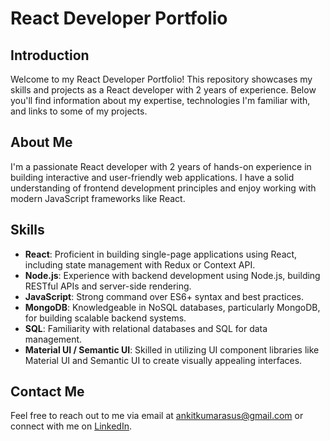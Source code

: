 # React Developer Portfolio

## Introduction
Welcome to my React Developer Portfolio! This repository showcases my skills and projects as a React developer with 2 years of experience. Below you'll find information about my expertise, technologies I'm familiar with, and links to some of my projects.

## About Me
I'm a passionate React developer with 2 years of hands-on experience in building interactive and user-friendly web applications. I have a solid understanding of frontend development principles and enjoy working with modern JavaScript frameworks like React.

## Skills
- **React**: Proficient in building single-page applications using React, including state management with Redux or Context API.
- **Node.js**: Experience with backend development using Node.js, building RESTful APIs and server-side rendering.
- **JavaScript**: Strong command over ES6+ syntax and best practices.
- **MongoDB**: Knowledgeable in NoSQL databases, particularly MongoDB, for building scalable backend systems.
- **SQL**: Familiarity with relational databases and SQL for data management.
- **Material UI / Semantic UI**: Skilled in utilizing UI component libraries like Material UI and Semantic UI to create visually appealing interfaces.


## Contact Me
Feel free to reach out to me via email at [ankitkumarasus@gmail.com](mailto:ankitkumarasus@gmail.com) or connect with me on [LinkedIn](https://www.linkedin.com/in/ankit-kumar-02ab0b1b6/).

